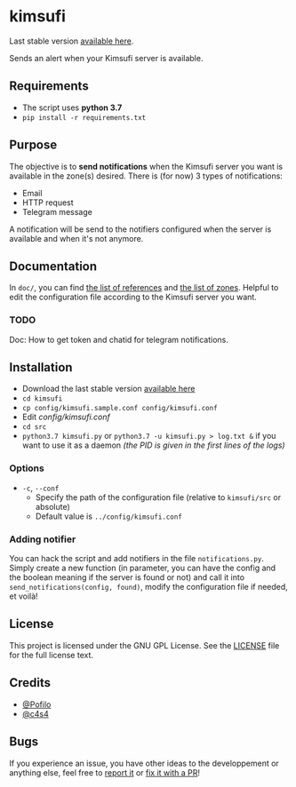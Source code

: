 # kimsufi
Last stable version [available here](https://git.pofilo.fr/pofilo/kimsufi/releases).

Sends an alert when your Kimsufi server is available.

## Requirements

+ The script uses **python 3.7**
+ `pip install -r requirements.txt`

## Purpose

The objective is to **send notifications** when the Kimsufi server you want is available in the zone(s) desired.
There is (for now) 3 types of notifications:
+ Email
+ HTTP request
+ Telegram message

A notification will be send to the notifiers configured when the server is available and when it's not anymore.

## Documentation

In `doc/`, you can find [the list of references](https://git.pofilo.fr/pofilo/kimsufi/src/branch/master/doc/list-references.md) and [the list of zones](https://git.pofilo.fr/pofilo/kimsufi/src/branch/master/doc/list-zones.md). Helpful to edit the configuration file according to the Kimsufi server you want.

### TODO
Doc: How to get token and chatid for telegram notifications.

## Installation

+ Download the last stable version [available here](https://git.pofilo.fr/pofilo/kimsufi/releases)
+ `cd kimsufi`
+ `cp config/kimsufi.sample.conf config/kimsufi.conf`
+ Edit *config/kimsufi.conf*
+ `cd src`
+ `python3.7 kimsufi.py` or `python3.7 -u kimsufi.py > log.txt &` if you want to use it as a daemon *(the PID is given in the first lines of the logs)*

### Options

+ `-c`, `--conf`
    + Specify the path of the configuration file (relative to `kimsufi/src` or absolute)
    + Default value is `../config/kimsufi.conf`

### Adding notifier

You can hack the script and add notifiers in the file `notifications.py`. Simply create a new function (in parameter, you can have the config and the boolean meaning if the server is found or not) and call it into `send_notifications(config, found)`, modify the configuration file if needed, et voilà!

## License

This project is licensed under the GNU GPL License. See the [LICENSE](https://git.pofilo.fr/pofilo/kimsufi/src/branch/master/LICENSE) file for the full license text.

## Credits

+ [@Pofilo](https://git.pofilo.fr/pofilo/)
+ [@c4s4](https://github.com/c4s4)

## Bugs

If you experience an issue, you have other ideas to the developpement or anything else, feel free to [report it](https://git.pofilo.fr/pofilo/kimsufi/issues) or  [fix it with a PR](https://git.pofilo.fr/pofilo/kimsufi/pulls)!

 